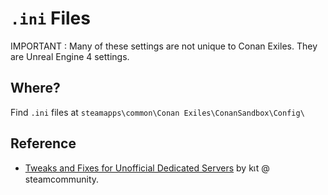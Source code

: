 # `.ini` Files

IMPORTANT : Many of these settings are not unique to Conan Exiles. They are Unreal Engine 4 settings.

## Where?

Find `.ini` files at `steamapps\common\Conan Exiles\ConanSandbox\Config\`

## Reference

- [Tweaks and Fixes for Unofficial Dedicated Servers](https://steamcommunity.com/sharedfiles/filedetails/?id=2130895654) by kเt @ steamcommunity.
